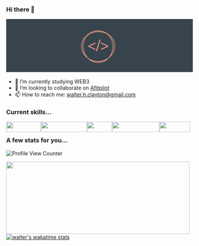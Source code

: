 ### Hi there 👋
![logo](ezgif.com-gif-maker.gif)


- 🔭 I’m currently studying WEB3
- 👯 I’m looking to collaborate on [Afitpilot](https://www.afitpilot.com/)
- 📫 How to reach me: walter.h.clayton@gmail.com

### Current skills...
<img align="left" width="94" height="28" src="https://img.shields.io/badge/Typescript-3776AB?style=for-the-badge&logo=python&logoColor=white">
<img align="left" width="124" height="28" src="https://img.shields.io/badge/JavaScript-F7DF1E?style=for-the-badge&logo=javascript&logoColor=black">
<img align="left" width="68" height="28" src="https://img.shields.io/badge/React.js-35495E?style=for-the-badge&logo=vue.js&logoColor=4FC08D">
<img align="left" width="128" height="28" src="https://img.shields.io/badge/Wordpress-316192?style=for-the-badge&logo=postgresql&logoColor=white">
<img align="left" width="82.5" height="28" src="https://img.shields.io/badge/Figma-F24E1E?style=for-the-badge&logo=figma&logoColor=white">
<br>

### A few stats for you...

![Profile View Counter](https://komarev.com/ghpvc/?username=walter-clayton)

<img align="left" width="495" height="195" src="https://github-readme-stats.vercel.app/api?username=walter-clayton&show_icons=true)](https://github.com/walter-clayton/github-readme-stats">

[![walter's wakatime stats](https://github-readme-stats.vercel.app/api/wakatime?username=walthedude)](https://github.com/walter-clayton/github-readme-stats)

